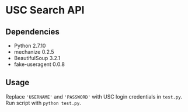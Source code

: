 # USC Search API

## Dependencies
* Python 2.7.10
* mechanize 0.2.5
* BeautifulSoup 3.2.1
* fake-useragent 0.0.8

## Usage
Replace `'USERNAME'` and `'PASSWORD'` with USC login credentials in `test.py`. Run script with `python test.py`.

